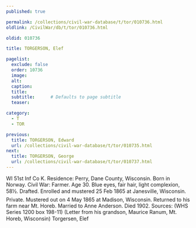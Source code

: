 ```yaml
---
published: true

permalink: /collections/civil-war-database/t/tor/010736.html
oldlink: /CivilWar/db/t/tor/010736.html

oldid: 010736

title: TORGERSON, Elef

pagelist:
  exclude: false
  order: 10736
  image: 
  alt:
  caption:
  title:
  subtitle:      # Defaults to page subtitle
  teaser:

category: 
  - T 
  - TOR

previous:
  title: TORGERSON, Edward
  url: /collections/civil-war-database/t/tor/010735.html  
next:
  title: TORGERSON, George
  url: /collections/civil-war-database/t/tor/010737.html   
---
```

WI 51st Inf Co K. Residence: Perry, Dane County, Wisconsin. Born in Norway. Civil War: Farmer. Age 30. Blue eyes, fair hair, light complexion, 5&#146;8&frac12;&#148;. Drafted. Enrolled and mustered 25 Feb 1865 at Janesville, Wisconsin. Private. Mustered out on 4 May 1865 at Madison, Wisconsin. Returned to his farm near Mt. Horeb. Married to Anne Anderson. Died 1902. Sources: (WHS Series 1200 box 198-11) (Letter from his grandson, Maurice Ranum, Mt. Horeb, Wisconsin) &#147;Torgersen, Elef&#148;